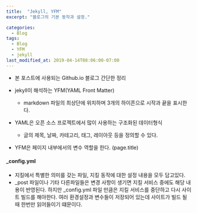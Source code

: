```yaml
---
title:  "Jekyll, YFM"
excerpt: "블로그의 기본 동작과 설정."

categories:
  - Blog
tags:
  - Blog 
  - YFM
  - jekyll
last_modified_at: 2019-04-14T08:06:00-07:00
---
```


* 본 포스트에 사용되는 Github.io 블로그 간단한 정리

* jekyll이 해석하는 YFM(YAML Front Matter) 

  * markdown 파일의 최상단에 위치하며 3개의 하이픈으로 시작과 끝을 표시한다.
* YAML은 오픈 소스 프로젝트에서 많이 사용하는 구조화된 데이터형식
  * 글의 제목, 날짜, 카테고리, 태그, 레이아웃 등을 정의할 수 있다.
* YFM은 페이지 내부에서의 변수 역할을 한다. (page.title)
  

#### _config.yml

* 지킬에서 특별한 의미를 갖는 파일, 지킬 동작에 대한 설정 내용을 모두 담고있다.
* _post 파일이나 기타 다른파일들은 변경 사항이 생기면 지킬 서비스 중에도 해당 내용이 반영된다. 하지만 _config.yml 파일 만큼은 지킬 서비스를 중단하고 다시 사이트 빌드를 해야한다. 여러 환경설정과 변수들이 저장되어 있는데 사이트가 빌드 될때 한번만 읽어들이기 떄문이다.


